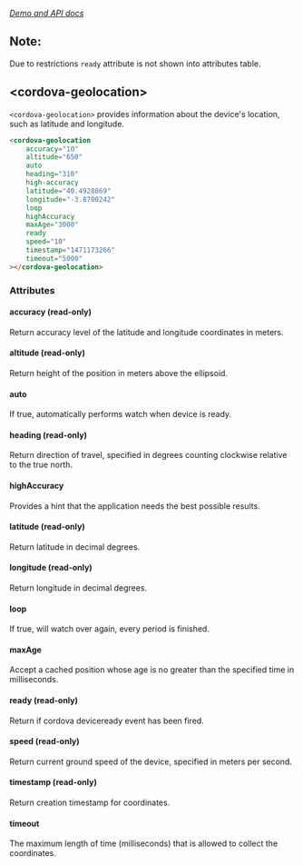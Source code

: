 _[Demo and API docs](https://adelarosab.github.io/cordova-geolocation)_

## Note:
Due to restrictions `ready` attribute is not shown into attributes table.

## &lt;cordova-geolocation&gt;

`<cordova-geolocation>` provides information about the device's location, 
such as latitude and longitude.

```html
<cordova-geolocation
    accuracy="10"
    altitude="650"
    auto
    heading="310"
    high-accuracy
    latitude="40.4928869"
    longitude="-3.8700242"
    loop
    highAccuracy
    maxAge="3000"
    ready
    speed="10"
    timestamp="1471173266"
    timeout="5000"
></cordova-geolocation>
```
### Attributes
 
#### accuracy (read-only)

Return accuracy level of the latitude and longitude coordinates in meters.

#### altitude (read-only)

Return height of the position in meters above the ellipsoid.

#### auto

If true, automatically performs watch when device is ready.

#### heading (read-only)

Return direction of travel, specified in degrees counting clockwise relative 
to the true north.

#### highAccuracy

Provides a hint that the application needs the best possible results.

#### latitude (read-only)

Return latitude in decimal degrees.

#### longitude (read-only)

Return longitude in decimal degrees.

#### loop

If true, will watch over again, every period is finished.

#### maxAge

 Accept a cached position whose age is no greater than the specified time in 
 milliseconds.

#### ready (read-only)

Return if cordova deviceready event has been fired.

#### speed (read-only)

Return current ground speed of the device, specified in meters per second.

#### timestamp (read-only)

Return creation timestamp for coordinates.

#### timeout

The maximum length of time (milliseconds) that is allowed to collect the 
coordinates.
